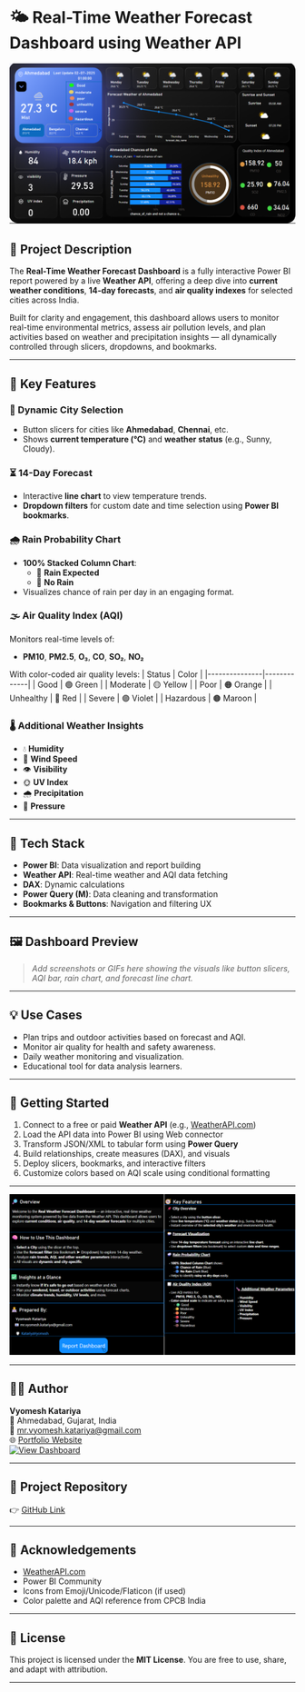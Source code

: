 # 🌤️ Real-Time Weather Forecast Dashboard using Weather API

![Dashboard Preview](Images/report.png)

## 📌 Project Description

The **Real-Time Weather Forecast Dashboard** is a fully interactive Power BI report powered by a live **Weather API**, offering a deep dive into **current weather conditions**, **14-day forecasts**, and **air quality indexes** for selected cities across India.

Built for clarity and engagement, this dashboard allows users to monitor real-time environmental metrics, assess air pollution levels, and plan activities based on weather and precipitation insights — all dynamically controlled through slicers, dropdowns, and bookmarks.

---

## 🧠 Key Features

### 📍 Dynamic City Selection
- Button slicers for cities like **Ahmedabad**, **Chennai**, etc.
- Shows **current temperature (°C)** and **weather status** (e.g., Sunny, Cloudy).

### ⏳ 14-Day Forecast
- Interactive **line chart** to view temperature trends.
- **Dropdown filters** for custom date and time selection using **Power BI bookmarks**.

### 🌧️ Rain Probability Chart
- **100% Stacked Column Chart**:
  - 🔵 **Rain Expected**
  - 🔵 **No Rain**
- Visualizes chance of rain per day in an engaging format.

### 🌫️ Air Quality Index (AQI)
Monitors real-time levels of:
- **PM10**, **PM2.5**, **O₃**, **CO**, **SO₂**, **NO₂**

With color-coded air quality levels:
| Status        | Color       |
|---------------|-------------|
| Good          | 🟢 Green     |
| Moderate      | 🟡 Yellow    |
| Poor          | 🟠 Orange    |
| Unhealthy     | 🔴 Red       |
| Severe        | 🟣 Violet     |
| Hazardous     | 🟤 Maroon     |

### 🌡️ Additional Weather Insights
- 💧 **Humidity**
- 💨 **Wind Speed**
- 👁️ **Visibility**
- 🌞 **UV Index**
- 🌧️ **Precipitation**
- 🧭 **Pressure**

---

## 📂 Tech Stack

- **Power BI**: Data visualization and report building
- **Weather API**: Real-time weather and AQI data fetching
- **DAX**: Dynamic calculations
- **Power Query (M)**: Data cleaning and transformation
- **Bookmarks & Buttons**: Navigation and filtering UX

---

## 🖼️ Dashboard Preview

> _Add screenshots or GIFs here showing the visuals like button slicers, AQI bar, rain chart, and forecast line chart._

---

## 💡 Use Cases

- Plan trips and outdoor activities based on forecast and AQI.
- Monitor air quality for health and safety awareness.
- Daily weather monitoring and visualization.
- Educational tool for data analysis learners.

---

## 🚀 Getting Started

1. Connect to a free or paid **Weather API** (e.g., [WeatherAPI.com](https://www.weatherapi.com/))
2. Load the API data into Power BI using Web connector
3. Transform JSON/XML to tabular form using **Power Query**
4. Build relationships, create measures (DAX), and visuals
5. Deploy slicers, bookmarks, and interactive filters
6. Customize colors based on AQI scale using conditional formatting

---
![Dashboard Preview](Images/overview.png)

---
## 👨‍💻 Author

**Vyomesh Katariya**  
📍 Ahmedabad, Gujarat, India  
📧 mr.vyomesh.katariya@gmail.com  
🌐 [Portfolio Website](https://katariyavyomesh.github.io/vyomesh-portfolio)  
[![View Dashboard](https://img.shields.io/badge/PowerBI-View%20Live%20Dashboard-yellow?style=for-the-badge&logo=powerbi)](https://app.powerbi.com/groups/me/reports/3303b153-cd0d-49d3-adc9-9e7a42dc40da/161b5149c033bb0c51c5?experience=power-bi&bookmarkGuid=1fef1e05020a9010b2da)

---

## 🔗 Project Repository

👉 [GitHub Link](https://github.com/katariyavyomesh/real-weather-dashboard)

---

## 🙏 Acknowledgements

- [WeatherAPI.com](https://www.weatherapi.com/)
- Power BI Community
- Icons from Emoji/Unicode/Flaticon (if used)
- Color palette and AQI reference from CPCB India

---

## 📢 License

This project is licensed under the **MIT License**. You are free to use, share, and adapt with attribution.

---


